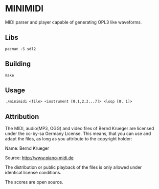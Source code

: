 # MINIMIDI

MIDI parser and player capable of generating OPL3 like waveforms.

## Libs

    pacman -S sdl2

## Building

    make

## Usage

    ./minimidi <file> <instrument [0,1,2,3...7]> <loop [0, 1]>

## Attribution

The MIDI, audio(MP3, OGG) and video files of Bernd Krueger are licensed under the cc-by-sa Germany License.
This means, that you can use and adapt the files, as long as you attribute to the copyright holder:

Name: Bernd Krueger

Source: http://www.piano-midi.de

The distribution or public playback of the files is only allowed under identical license conditions.

The scores are open source.
